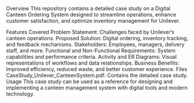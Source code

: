 Overview
This repository contains a detailed case study on a Digital Canteen Ordering System designed to streamline operations, enhance customer satisfaction, and optimize inventory management for Unilever.

Features Covered
Problem Statement: Challenges faced by Unilever’s canteen operations.
Proposed Solution: Digital ordering, inventory tracking, and feedback mechanisms.
Stakeholders: Employees, managers, delivery staff, and more.
Functional and Non-Functional Requirements: System capabilities and performance criteria.
Activity and ER Diagrams: Visual representations of workflows and data relationships.
Business Benefits: Improved efficiency, reduced waste, and better customer experience.
Files
CaseStudy_Unilever_CanteenSystem.pdf: Contains the detailed case study.
Usage
This case study can be used as a reference for designing and implementing a canteen management system with digital tools and modern technology.
